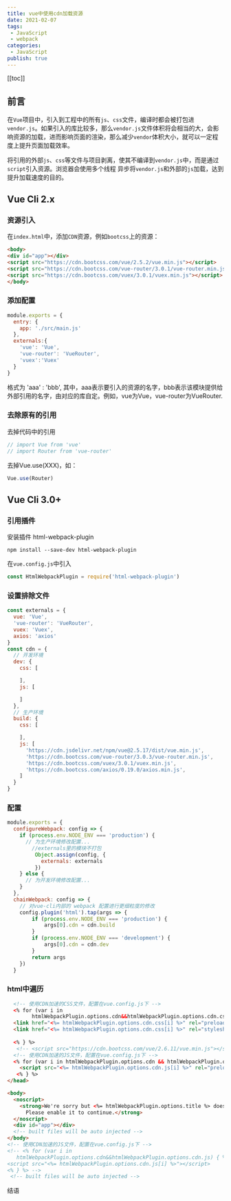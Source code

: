 ```yaml
---
title: vue中使用cdn加载资源
date: 2021-02-07
tags:
 - JavaScript
 - webpack
categories:
 - JavaScript
publish: true
---
```

[[toc]]

## 前言

在`Vue`项目中，引入到工程中的所有`js`、`css`文件，编译时都会被打包进`vendor.js`。如果引入的库比较多，那么`vendor.js`文件体积将会相当的大，会影响资源的加载，进而影响页面的渲染，那么减少`vendor`体积大小，就可以一定程度上提升页面加载效率。

将引用的外部`js`、`css`等文件与项目剥离，使其不编译到`vendor.js`中，而是通过`script`引入资源。浏览器会使用多个线程
异步将`vendor.js`和外部的`js`加载，达到提升加载速度的目的。

## Vue Cli 2.x
### 资源引入

在`index.html`中，添加`CDN`资源，例如`bootcss`上的资源：

``` html
<body>
<div id="app"></div>
<script src="https://cdn.bootcss.com/vue/2.5.2/vue.min.js"></script>
<script src="https://cdn.bootcss.com/vue-router/3.0.1/vue-router.min.js"></script>
<script src="https://cdn.bootcss.com/vuex/3.0.1/vuex.min.js"></script>
</body>
```

### 添加配置

```js
module.exports = {
  entry: {
    app: './src/main.js'
  },
  externals:{
    'vue': 'Vue',
    'vue-router': 'VueRouter',
    'vuex':'Vuex'
  }
}
```

格式为 'aaa' : 'bbb', 其中，aaa表示要引入的资源的名字，bbb表示该模块提供给外部引用的名字，由对应的库自定。例如，vue为Vue，vue-router为VueRouter.

### 去除原有的引用

去掉代码中的引用

```js
// import Vue from 'vue'
// import Router from 'vue-router'
```

去掉Vue.use(XXX)，如：

```js
Vue.use(Router)
```

## Vue Cli 3.0+

### 引用插件

安装插件 html-webpack-plugin

```shell
npm install --save-dev html-webpack-plugin
```

在`vue.config.js`中引入

```js
const HtmlWebpackPlugin = require('html-webpack-plugin')
```

### 设置排除文件


```js
const externals = {
  vue: 'Vue',
  'vue-router': 'VueRouter',
  vuex: 'Vuex',
  axios: 'axios'
}
const cdn = {
  // 开发环境
  dev: {
    css: [

    ],
    js: [

    ]
  },
  // 生产环境
  build: {
    css: [

    ],
    js: [
      'https://cdn.jsdelivr.net/npm/vue@2.5.17/dist/vue.min.js',
      'https://cdn.bootcss.com/vue-router/3.0.3/vue-router.min.js',
      'https://cdn.bootcss.com/vuex/3.0.1/vuex.min.js',
      'https://cdn.bootcss.com/axios/0.19.0/axios.min.js',
    ]
  }
}

```

### 配置

```js
module.exports = {
  configureWebpack: config => {
    if (process.env.NODE_ENV === 'production') {
      // 为生产环境修改配置...
        //externals里的模块不打包
         Object.assign(config, {
           externals: externals
         })
    } else {
      // 为开发环境修改配置...
    }
  },
  chainWebpack: config => {
    // 对vue-cli内部的 webpack 配置进行更细粒度的修改
    config.plugin('html').tap(args => {
        if (process.env.NODE_ENV === 'production') {
            args[0].cdn = cdn.build
        }
        if (process.env.NODE_ENV === 'development') {
            args[0].cdn = cdn.dev
        }
        return args
    })
  }

```

### html中遍历

```html
  <!-- 使用CDN加速的CSS文件，配置在vue.config.js下 -->
  <% for (var i in
        htmlWebpackPlugin.options.cdn&&htmlWebpackPlugin.options.cdn.css) { %>
  <link href="<%= htmlWebpackPlugin.options.cdn.css[i] %>" rel="preload" as="style" />
  <link href="<%= htmlWebpackPlugin.options.cdn.css[i] %>" rel="stylesheet" />
 
  <% } %>
   <!-- <script src="https://cdn.bootcss.com/vue/2.6.11/vue.min.js"></script> -->
  <!-- 使用CDN加速的JS文件，配置在vue.config.js下 -->
  <% for (var i in htmlWebpackPlugin.options.cdn && htmlWebpackPlugin.options.cdn.js) { %>
    <script src="<%= htmlWebpackPlugin.options.cdn.js[i] %>" rel="preload" ></script>
   <% } %>
</head>

<body>
  <noscript>
    <strong>We're sorry but <%= htmlWebpackPlugin.options.title %> doesn't work properly without JavaScript enabled.
      Please enable it to continue.</strong>
  </noscript>
  <div id="app"></div>
  <!-- built files will be auto injected -->
</body>
<!-- 使用CDN加速的JS文件，配置在vue.config.js下 -->
<!-- <% for (var i in
   htmlWebpackPlugin.options.cdn&&htmlWebpackPlugin.options.cdn.js) { %>
<script src="<%= htmlWebpackPlugin.options.cdn.js[i] %>"></script>
<% } %> -->
 <!-- built files will be auto injected -->

```

结语
